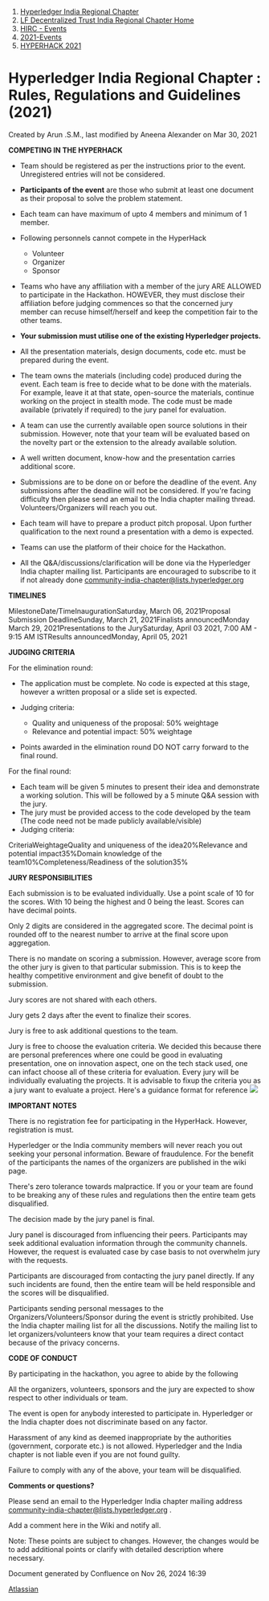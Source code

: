 1. [Hyperledger India Regional Chapter](index.html)
2. [LF Decentralized Trust India Regional Chapter Home](LF-Decentralized-Trust-India-Regional-Chapter-Home_19169282.html)
3. [HIRC - Events](HIRC---Events_19169346.html)
4. [2021-Events](2021-Events_19169651.html)
5. [HYPERHACK 2021](HYPERHACK-2021_19169656.html)

# Hyperledger India Regional Chapter : Rules, Regulations and Guidelines (2021)

Created by Arun .S.M., last modified by Aneena Alexander on Mar 30, 2021

**COMPETING IN THE HYPERHACK**

- Team should be registered as per the instructions prior to the event. Unregistered entries will not be considered.
- **Participants of the event** are those who submit at least one document as their proposal to solve the problem statement.
- Each team can have maximum of upto 4 members and minimum of 1 member.
- Following personnels cannot compete in the HyperHack
  
  - Volunteer
  - Organizer
  - Sponsor
- Teams who have any affiliation with a member of the jury ARE ALLOWED to participate in the Hackathon. HOWEVER, they must disclose their affiliation before judging commences so that the concerned jury member can recuse himself/herself and keep the competition fair to the other teams.
- **Your submission must utilise one of the existing Hyperledger projects.**
- All the presentation materials, design documents, code etc. must be prepared during the event.
- The team owns the materials (including code) produced during the event. Each team is free to decide what to be done with the materials. For example, leave it at that state, open-source the materials, continue working on the project in stealth mode. The code must be made available (privately if required) to the jury panel for evaluation.
- A team can use the currently available open source solutions in their submission. However, note that your team will be evaluated based on the novelty part or the extension to the already available solution.
- A well written document, know-how and the presentation carries additional score.
- Submissions are to be done on or before the deadline of the event. Any submissions after the deadline will not be considered. If you're facing difficulty then please send an email to the India chapter mailing thread. Volunteers/Organizers will reach you out.
- Each team will have to prepare a product pitch proposal. Upon further qualification to the next round a presentation with a demo is expected.
- Teams can use the platform of their choice for the Hackathon.
- All the Q&amp;A/discussions/clarification will be done via the Hyperledger India chapter mailing list. Participants are encouraged to subscribe to it if not already done [community-india-chapter@lists.hyperledger.org](mailto:community-india-chapter@lists.hyperledger.org)

**TIMELINES**

MilestoneDate/TimeInaugurationSaturday, March 06, 2021Proposal Submission DeadlineSunday, March 21, 2021Finalists announcedMonday March 29, 2021Presentations to the JurySaturday, April 03 2021, 7:00 AM - 9:15 AM ISTResults announcedMonday, April 05, 2021

**JUDGING CRITERIA**

For the elimination round:

- The application must be complete. No code is expected at this stage, however a written proposal or a slide set is expected.
- Judging criteria:
  
  - Quality and uniqueness of the proposal: 50% weightage
  - Relevance and potential impact: 50% weightage
- Points awarded in the elimination round DO NOT carry forward to the final round.

For the final round:

- Each team will be given 5 minutes to present their idea and demonstrate a working solution. This will be followed by a 5 minute Q&amp;A session with the jury.
- The jury must be provided access to the code developed by the team (The code need not be made publicly available/visible)
- Judging criteria:

CriteriaWeightageQuality and uniqueness of the idea20%Relevance and potential impact35%Domain knowledge of the team10%Completeness/Readiness of the solution35%

**JURY RESPONSIBILITIES**

Each submission is to be evaluated individually. Use a point scale of 10 for the scores. With 10 being the highest and 0 being the least. Scores can have decimal points.

Only 2 digits are considered in the aggregated score. The decimal point is rounded off to the nearest number to arrive at the final score upon aggregation.

There is no mandate on scoring a submission. However, average score from the other jury is given to that particular submission. This is to keep the healthy competitive environment and give benefit of doubt to the submission.

Jury scores are not shared with each others.

Jury gets 2 days after the event to finalize their scores.

Jury is free to ask additional questions to the team.

Jury is free to choose the evaluation criteria. We decided this because there are personal preferences where one could be good in evaluating presentation, one on innovation aspect, one on the tech stack used, one can infact choose all of these criteria for evaluation. Every jury will be individually evaluating the projects. It is advisable to fixup the criteria you as a jury want to evaluate a project. Here's a guidance format for reference [![](plugins/servlet/confluence/placeholder/unknown-macro)](https://docs.google.com/spreadsheets/d/1FaM5m4SukQZi2u86LG2ImyyiOgjVmJnFgnXdOvrLxdA/edit#gid=1487568147)

**IMPORTANT NOTES**

There is no registration fee for participating in the HyperHack. However, registration is must.

Hyperledger or the India community members will never reach you out seeking your personal information. Beware of fraudulence. For the benefit of the participants the names of the organizers are published in the wiki page.

There's zero tolerance towards malpractice. If you or your team are found to be breaking any of these rules and regulations then the entire team gets disqualified.

The decision made by the jury panel is final.

Jury panel is discouraged from influencing their peers. Participants may seek additional evaluation information through the community channels. However, the request is evaluated case by case basis to not overwhelm jury with the requests.

Participants are discouraged from contacting the jury panel directly. If any such incidents are found, then the entire team will be held responsible and the scores will be disqualified.

Participants sending personal messages to the Organizers/Volunteers/Sponsor during the event is strictly prohibited. Use the India chapter mailing list for all the discussions. Notify the mailing list to let organizers/volunteers know that your team requires a direct contact because of the privacy concerns.

**CODE OF CONDUCT**

By participating in the hackathon, you agree to abide by the following

All the organizers, volunteers, sponsors and the jury are expected to show respect to other individuals or team.

The event is open for anybody interested to participate in. Hyperledger or the India chapter does not discriminate based on any factor.

Harassment of any kind as deemed inappropriate by the authorities (government, corporate etc.) is not allowed. Hyperledger and the India chapter is not liable even if you are not found guilty.

Failure to comply with any of the above, your team will be disqualified.

**Comments or questions?**

Please send an email to the Hyperledger India chapter mailing address [community-india-chapter@lists.hyperledger.org](mailto:community-india-chapter@lists.hyperledger.org) .

Add a comment here in the Wiki and notify all.

Note: These points are subject to changes. However, the changes would be to add additional points or clarify with detailed description where necessary.

Document generated by Confluence on Nov 26, 2024 16:39

[Atlassian](http://www.atlassian.com/)
